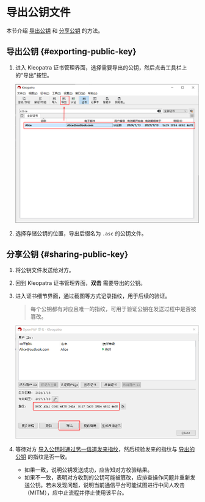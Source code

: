 # 导出公钥文件

本节介绍 [导出公钥](#exporting-public-key) 和 [分享公钥](#sharing-public-key) 的方法。

## 导出公钥 {#exporting-public-key}

1. 进入 Kleopatra 证书管理界面，选择需要导出的公钥，然后点击工具栏上的“导出”按钮。

    ![导出公钥按钮](exporting-public-key/exporting-public-key-button.png)

2. 选择存储公钥的位置，导出后缀名为 `.asc` 的公钥文件。

## 分享公钥 {#sharing-public-key}

1. 将公钥文件发送给对方。

2. 回到 Kleopatra 证书管理界面，**双击** 需要导出的公钥。

3. <a id="fingerprint"></a>进入证书细节界面，通过截图等方式记录指纹，用于后续的验证。

    > 每个公钥都有对应且唯一的指纹，可用于验证公钥在发送过程中是否被篡改。

    ![证书细节](exporting-public-key/certificate-detail.png)

4. 等待对方 [导入公钥时通过另一信道发来指纹](importing-public-key-file.md#fingerprint)，然后校验发来的指纹与 [导出的公钥](#fingerprint) 的指纹是否一致。

    - 如果一致，说明公钥发送成功，应告知对方校验结果。
    - 如果不一致，表明对方收到的公钥可能被篡改，应排查操作问题并重新发送公钥。若未发现问题，说明当前通信平台可能试图进行中间人攻击（MITM），应中止流程并停止使用该平台。
